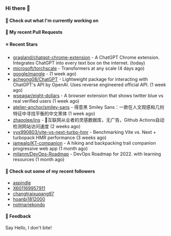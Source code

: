 ### Hi there 👋

#### 👷 Check out what I'm currently working on

#### 🔨 My recent Pull Requests


#### ⭐ Recent Stars

- [gragland/chatgpt-chrome-extension](https://github.com/gragland/chatgpt-chrome-extension) - A ChatGPT Chrome extension. Integrates ChatGPT into every text box on the internet. (today)
- [microsoft/torchscale](https://github.com/microsoft/torchscale) - Transformers at any scale (4 days ago)
- [google/mangle](https://github.com/google/mangle) -  (1 week ago)
- [acheong08/ChatGPT](https://github.com/acheong08/ChatGPT) - Lightweight package for interacting with ChatGPT&#39;s API by OpenAI. Uses reverse engineered official API. (1 week ago)
- [wseagar/eight-dollars](https://github.com/wseagar/eight-dollars) - A browser extension that shows twitter blue vs real verified users (1 week ago)
- [atelier-anchor/smiley-sans](https://github.com/atelier-anchor/smiley-sans) - 得意黑 Smiley Sans：一款在人文观感和几何特征中寻找平衡的中文黑体 (1 week ago)
- [zhaoolee/ins](https://github.com/zhaoolee/ins) - 🍭互联网从业者的灵感数据库，无广告，Github Actions自动检测网站访问速度 (2 weeks ago)
- [yyx990803/vite-vs-next-turbo-hmr](https://github.com/yyx990803/vite-vs-next-turbo-hmr) - Benchmarking Vite vs. Next &#43; turbopack HMR performance (3 weeks ago)
- [jamealg/KT-companion](https://github.com/jamealg/KT-companion) - A hiking and backpacking trail companion progressive web app (1 month ago)
- [milanm/DevOps-Roadmap](https://github.com/milanm/DevOps-Roadmap) - DevOps Roadmap for 2022. with learning resources (1 month ago)

#### 👯 Check out some of my recent followers

- [aspindle](https://github.com/aspindle)
- [X601169957911](https://github.com/X601169957911)
- [changtraixuqang97](https://github.com/changtraixuqang97)
- [hoanbi1812000](https://github.com/hoanbi1812000)
- [notmariekondo](https://github.com/notmariekondo)

#### 💬 Feedback

Say Hello, I don't bite!